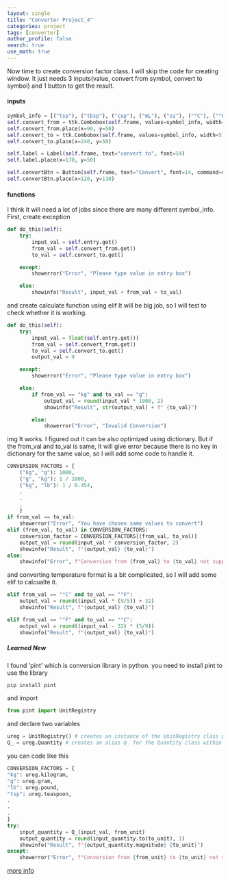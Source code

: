 ```yaml
---
layout: single
title: "Converter Project_4"
categories: project
tags: [converter]
author_profile: false
search: true
use_math: true
---
```


Now time to create conversion factor class. I will skip the code for creating window.
It just needs 3 inputs(value, convert from symbol, convert to symbol) and 1 button to get the result.

#### inputs

```python
symbol_info = [("tsp"), ("tbsp"), ("cup"), ("mL"), ("oz"), ("°C"), ("°F") ... ]
self.convert_from = ttk.Combobox(self.frame, values=symbol_info, width=5)
self.convert_from.place(x=90, y=50)
self.convert_to = ttk.Combobox(self.frame, values=symbol_info, width=5)
self.convert_to.place(x=240, y=50)

self.label = Label(self.frame, text="convert to", font=14)
self.label.place(x=170, y=50)

self.convertBtn = Button(self.frame, text="Convert", font=14, command=self.do_this)
self.convertBtn.place(x=120, y=110)
```

#### functions

I think it will need a lot of jobs since there are many different symbol_info.
First, create exception

```python
def do_this(self):
    try:
        input_val = self.entry.get()
        from_val = self.convert_from.get()
        to_val = self.convert_to.get()

    except:
        showerror("Error", "Please type value in entry box")

    else:
        showinfo("Result", input_val + from_val + to_val)
```

and create calculate function using elif
It will be big job, so I will test to check whether it is working.

```python
def do_this(self):
    try:
        input_val = float(self.entry.get())
        from_val = self.convert_from.get()
        to_val = self.convert_to.get()
        output_val = 0

    except:
        showerror("Error", "Please type value in entry box")

    else:
        if from_val == "kg" and to_val == "g":
            output_val = round(input_val * 1000, 2)
            showinfo("Result", str(output_val) + f" {to_val}")

        else:
            showerror("Error", "Invalid Conversion")
```

img
It works.
I figured out it can be also optimized using dictionary. But if the from_val and to_val is same, It will give error because there is no key in dictionary for the same value, so I will add some code to handle it.

```python
CONVERSION_FACTORS = {
    ("kg", "g"): 1000,
    ("g", "kg"): 1 / 1000,
    ("kg", "lb"): 1 / 0.454,
    .
    .
    .
    }
if from_val == to_val:
    showerror("Error", "You have chosen same values to convert")
elif (from_val, to_val) in CONVERSION_FACTORS:
    conversion_factor = CONVERSION_FACTORS[(from_val, to_val)]
    output_val = round(input_val * conversion_factor, 2)
    showinfo("Result", f"{output_val} {to_val}")
else:
    showinfo("Error", f"Conversion from {from_val} to {to_val} not supported")

```

and converting temperature format is a bit complicated, so I will add some elif to calcualte it.

```python
elif from_val == "°C" and to_val == "°F":
    output_val = round((input_val * (9/5)) + 32)
    showinfo("Result", f"{output_val} {to_val}")

elif from_val == "°F" and to_val == "°C":
    output_val = round((input_val - 32) * (5/9))
    showinfo("Result", f"{output_val} {to_val}")
```

##### Learned New

I found 'pint' which is conversion library in python. you need to install pint to use the library

```zsh
pip install pint
```

and import

```python
from pint import UnitRegistry
```

and declare two variables

```python
ureg = UnitRegistry() # creates an instance of the UnitRegistry class provided by the pint library.
Q_ = ureg.Quantity # creates an alias Q_ for the Quantity class within the ureg (UnitRegistry) instance.
```

you can code like this

```python
CONVERSION_FACTORS = {
"kg": ureg.kilogram,
"g": ureg.gram,
"lb": ureg.pound,
"tsp": ureg.teaspoon,
.
.
.
}
try:
    input_quantity = Q_(input_val, from_unit)
    output_quantity = round(input_quantity.to(to_unit), 1)
    showinfo("Result", f"{output_quantity.magnitude} {to_unit}")
except:
    showerror("Error", f"Conversion from {from_unit} to {to_unit} not supported")
```

[more info](https://pint.readthedocs.io/en/stable/)
